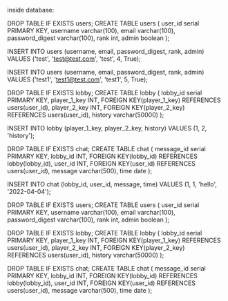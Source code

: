


inside database:




DROP TABLE IF EXISTS users;
CREATE TABLE users (
    user_id serial PRIMARY KEY,
    username varchar(100),
    email varchar(100),
    password_digest varchar(100),
    rank int,
    admin boolean
);

INSERT INTO users (username, email, password_digest, rank, admin) VALUES ('test', 'test@test.com', 'test', 4, True);

INSERT INTO users (username, email, password_digest, rank, admin) VALUES ('test1', 'test1@test.com', 'test1', 5, True);


DROP TABLE IF EXISTS lobby;
CREATE TABLE lobby (
    lobby_id serial PRIMARY KEY,
    player_1_key INT,
    FOREIGN KEY(player_1_key)
    REFERENCES users(user_id),
    player_2_key INT,
    FOREIGN KEY(player_2_key)
    REFERENCES users(user_id),
    history varchar(50000)
);

INSERT INTO lobby (player_1_key, player_2_key, history) VALUES (1, 2, 'history');



DROP TABLE IF EXISTS chat;
CREATE TABLE chat (
    message_id serial PRIMARY KEY,
    lobby_id INT,
    FOREIGN KEY(lobby_id)
    REFERENCES lobby(lobby_id),
    user_id INT,
    FOREIGN KEY(user_id)
    REFERENCES users(user_id),
    message varchar(500),
    time date
);

INSERT INTO chat (lobby_id, user_id, message, time) VALUES (1, 1, 'hello', '2022-04-04');
















DROP TABLE IF EXISTS users;
CREATE TABLE users (
    user_id serial PRIMARY KEY,
    username varchar(100),
    email varchar(100),
    password_digest varchar(100),
    rank int,
    admin boolean
);

DROP TABLE IF EXISTS lobby;
CREATE TABLE lobby (
    lobby_id serial PRIMARY KEY,
    player_1_key INT,
    FOREIGN KEY(player_1_key)
    REFERENCES users(user_id),
    player_2_key INT,
    FOREIGN KEY(player_2_key)
    REFERENCES users(user_id),
    history varchar(50000)
);


DROP TABLE IF EXISTS chat;
CREATE TABLE chat (
    message_id serial PRIMARY KEY,
    lobby_id INT,
    FOREIGN KEY(lobby_id)
    REFERENCES lobby(lobby_id),
    user_id INT,
    FOREIGN KEY(user_id)
    REFERENCES users(user_id),
    message varchar(500),
    time date
);
